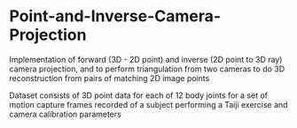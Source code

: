 # Point-and-Inverse-Camera-Projection
Implementation of forward (3D - 2D point) and inverse (2D point to 3D ray) camera projection, and to perform triangulation from two cameras to do 3D reconstruction from pairs of matching 2D image points

Dataset consists of 3D point data for each of 12 body joints for a set of motion capture frames recorded of a subject performing a Taiji exercise and camera calibration parameters
